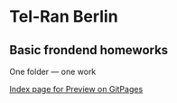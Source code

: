 # Tel-Ran Berlin

## Basic frondend homeworks

One folder — one work

[Index page for Preview on GitPages](https://kolya-ya.github.io/TelRan-HomeWork/)
